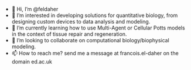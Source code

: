 - 👋 Hi, I’m @feldaher
- 👀 I’m interested in developing solutions for quantitative biology, from designing custom devices to data analysis and modeling.
- 🌱 I’m currently learning how to use Multi-Agent or Cellular Potts models in the context of tissue repair and regeneration.
- 💞️ I’m looking to collaborate on computational biology/biophysical modeling. 
- 📫 How to reach me? send me a message at francois.el-daher on the domain ed.ac.uk

<!---
feldaher/feldaher is a ✨ special ✨ repository because its `README.md` (this file) appears on your GitHub profile.
You can click the Preview link to take a look at your changes.
--->

